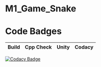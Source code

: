 # M1_Game_Snake

#  Code Badges

Build | Cpp Check | Unity | Codacy
------|----------|-------|--------------

[![Codacy Badge](https://app.codacy.com/project/badge/Grade/166973663dec411cbd262709a4df84f3)](https:https://app.codacy.com/gh/VENKY-LTTS/M1_CALENDER-_C/dashboard?utm_source=github.com&amp;utm_medium=referral&amp;utm_content=VENKY-LTTS/M1_CALENDER-_C/dashboard&amp;utm_campaign=Badge_Grade)
